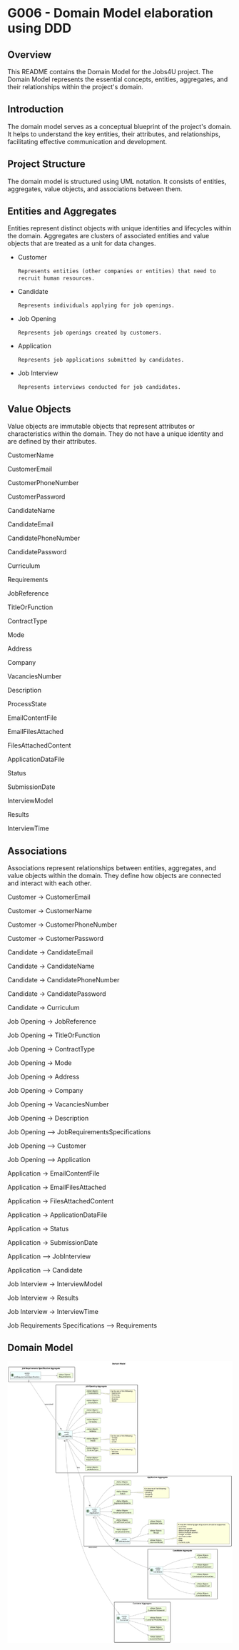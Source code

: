 # G006 - Domain Model elaboration using DDD

## Overview

This README contains the Domain Model for the Jobs4U project. The Domain Model represents the essential concepts, entities, aggregates, and their relationships within the project's domain.

## Introduction

The domain model serves as a conceptual blueprint of the project's domain. It helps to understand the key entities, their attributes, and relationships, facilitating effective communication and development.

## Project Structure

The domain model is structured using UML notation. It consists of entities, aggregates, value objects, and associations between them.

## Entities and Aggregates

Entities represent distinct objects with unique identities and lifecycles within the domain. Aggregates are clusters of associated entities and value objects that are treated as a unit for data changes.


- Customer

      Represents entities (other companies or entities) that need to recruit human resources.

- Candidate

      Represents individuals applying for job openings.

- Job Opening

      Represents job openings created by customers.

- Application

      Represents job applications submitted by candidates.

- Job Interview

      Represents interviews conducted for job candidates.

## Value Objects

Value objects are immutable objects that represent attributes or characteristics within the domain. They do not have a unique identity and are defined by their attributes.

CustomerName

CustomerEmail

CustomerPhoneNumber

CustomerPassword

CandidateName

CandidateEmail

CandidatePhoneNumber

CandidatePassword

Curriculum

Requirements

JobReference

TitleOrFunction

ContractType

Mode

Address

Company

VacanciesNumber

Description

ProcessState

EmailContentFile

EmailFilesAttached

FilesAttachedContent

ApplicationDataFile

Status

SubmissionDate

InterviewModel

Results

InterviewTime


## Associations

Associations represent relationships between entities, aggregates, and value objects within the domain. They define how objects are connected and interact with each other.

Customer -> CustomerEmail

Customer -> CustomerName

Customer -> CustomerPhoneNumber

Customer -> CustomerPassword


Candidate -> CandidateEmail

Candidate -> CandidateName

Candidate -> CandidatePhoneNumber

Candidate -> CandidatePassword

Candidate -> Curriculum


Job Opening -> JobReference

Job Opening -> TitleOrFunction

Job Opening -> ContractType

Job Opening -> Mode

Job Opening -> Address

Job Opening -> Company

Job Opening -> VacanciesNumber

Job Opening -> Description

Job Opening --> JobRequirementsSpecifications

Job Opening --> Customer

Job Opening --> Application



Application -> EmailContentFile

Application -> EmailFilesAttached

Application -> FilesAttachedContent

Application -> ApplicationDataFile

Application -> Status

Application -> SubmissionDate

Application --> JobInterview

Application --> Candidate



Job Interview -> InterviewModel

Job Interview -> Results

Job Interview -> InterviewTime


Job Requirements Specifications --> Requirements


## Domain Model

![domain_model.svg](domain_model.svg)